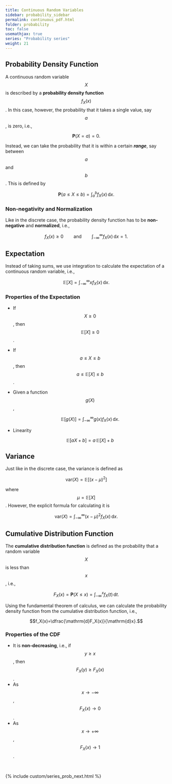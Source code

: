 ```yaml
---
title: Continuous Random Variables
sidebar: probability_sidebar
permalink: continuous_pdf.html
folder: probability
toc: false
usemathjax: true
series: "Probability series"
weight: 21
---
```


## Probability Density Function

A continuous random variable $$X$$ is described by a **probability density function** $$f_X(x)$$. In this case, however, the probability that it takes a single value, say $$a$$, is zero, i.e.,

$$\mathbf{P}(X=a)=0.$$

Instead, we can take the probability that it is within a certain ***range***, say between $$a$$ and $$b$$. This is defined by

$$\mathbf{P}(a\leq X\leq b)=\int_{a}^{b}f_X(x)\,\mathrm{d}x.$$

### Non-negativity and Normalization

Like in the discrete case, the probability density function has to be **non-negative** and **normalized**, i.e.,

$$f_X(x)\geq 0\qquad\text{and}\qquad\int_{-\infty}^{\infty}f_X(x)\,\mathrm{d}x=1.$$


## Expectation

Instead of taking sums, we use integration to calculate the expectation of a continuous random variable, i.e.,

$$\mathbb{E}[X]=\int_{-\infty}^{\infty}xf_X(x)\,\mathrm{d}x.$$

### Properties of the Expectation

* If $$X\geq 0$$, then $$\mathbb{E}[X]\geq 0$$.
* If $$a\leq X\leq b$$, then $$a\leq\mathbb{E}[X]\leq b$$.
* Given a function $$g(X)$$,

  $$\mathbb{E}[g(X)]=\int_{-\infty}^{\infty}g(x)f_X(x)\,\mathrm{d}x.$$

* Linearity

  $$\mathbb{E}[aX+b]=a\,\mathbb{E}[X]+b$$

## Variance

Just like in the discrete case, the variance is defined as

$$\mathrm{var}(X)=\mathbb{E}[(x-\mu)^2]$$

where $$\mu=\mathbb{E}[X]$$. However, the explicit formula for calculating it is

$$\mathrm{var}(X)=\int_{-\infty}^{\infty}(x-\mu)^2f_X(x)\,\mathrm{d}x.$$

## Cumulative Distribution Function

The **cumulative distribution function** is defined as the probability that a random variable $$X$$ is less than $$x$$, i.e.,

$$F_X(x)=\mathbf{P}(X\leq x)=\int_{-\infty}^{x}f_X(t)\,\mathrm{d}t.$$

Using the fundamental theorem of calculus, we can calculate the probability density function from the cumulative distribution function, i.e.,

$$f_X(x)=\dfrac{\mathrm{d}F_X(x)}{\mathrm{d}x}.$$

### Properties of the CDF

* It is **non-decreasing**, i.e., if $$y\geq x$$, then $$F_X(y)\geq F_X(x)$$.
* As $$x\rightarrow -\infty$$, $$F_X(x)\rightarrow 0$$.
* As $$x\rightarrow +\infty$$, $$F_X(x)\rightarrow 1$$.

<br>

{% include custom/series_prob_next.html %}
